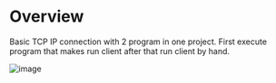 # Overview

Basic TCP IP connection with 2 program in one project. First execute program that makes run client after that run client by hand. 

![image](https://user-images.githubusercontent.com/18538179/147436708-73d3e71f-785f-412c-9ed7-d7dead433e0b.png)
